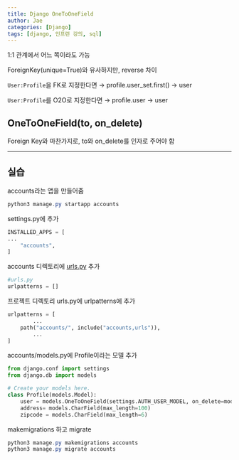```yaml
---
title: Django OneToOneField
author: Jae
categories: [Django]
tags: [django, 인프런 강의, sql]
---
```


1:1 관계에서 어느 쪽이라도 가능

ForeignKey(unique=True)와 유사하지만, reverse 차이

`User:Profile`을 FK로 지정한다면 → profile.user_set.first() → user

`User:Profile`를 O2O로 지정한다면 → profile.user → user

## OneToOneField(to, on_delete)

Foreign Key와 마찬가지로, to와 on_delete를 인자로 주어야 함

---

## 실습

accounts라는 앱을 만들어줌

```powershell
python3 manage.py startapp accounts
```

settings.py에 추가

```python
INSTALLED_APPS = [
...
    "accounts",
]
```

accounts 디렉토리에 [urls.py](http://urls.py) 추가

```python
#urls.py
urlpatterns = []
```

프로젝트 디렉토리 urls.py에 urlpatterns에 추가

```python
urlpatterns = [
		...
    path("accounts/", include("accounts,urls")),
		...
]
```

accounts/models.py에 Profile이라는 모델 추가

```python
from django.conf import settings
from django.db import models

# Create your models here.
class Profile(models.Model):
    user = models.OneToOneField(settings.AUTH_USER_MODEL, on_delete=models.CASCADE)
    address= models.CharField(max_length=100)
    zipcode = models.CharField(max_length=6)
```

makemigrations 하고 migrate

```powershell
python3 manage.py makemigrations accounts
python3 manage.py migrate accounts
```
